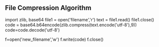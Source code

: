 File Compression Algorithm
----------------------
import zlib, base64
file1 = open('filename','r')
text = file1.read()
file1.close()
code = base64.b64encode(zlib.compress(text.encode('utf-8'),9))
code=code.decode('utf-8')

f=open('new_filename','w')
f.write(code)
f.close()
